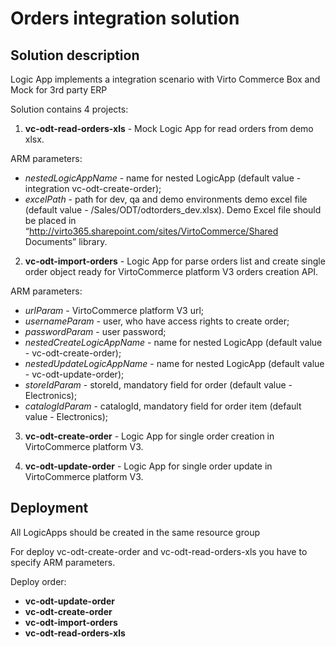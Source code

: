 # Orders integration solution

## Solution description

Logic App implements a integration scenario with Virto Commerce Box and Mock for 3rd party ERP

Solution contains 4 projects:

1. **vc-odt-read-orders-xls** - Mock Logic App for read orders from demo xlsx.

ARM parameters:

* *nestedLogicAppName* - name for nested LogicApp (default value - integration vc-odt-create-order);
* *excelPath* - path for dev, qa and demo environments demo excel file (default value - /Sales/ODT/odtorders_dev.xlsx). Demo Excel file should be placed in “http://virto365.sharepoint.com/sites/VirtoCommerce/Shared Documents” library.

2. **vc-odt-import-orders** - Logic App for parse orders list and create single order object ready for VirtoCommerce platform V3 orders creation API.

ARM parameters:

* *urlParam* - VirtoCommerce platform V3 url;
* *usernameParam* - user, who have access rights to create order;
* *passwordParam* - user password;
* *nestedCreateLogicAppName* - name for nested LogicApp (default value - vc-odt-create-order);
* *nestedUpdateLogicAppName* - name for nested LogicApp (default value - vc-odt-update-order);
* *storeIdParam* - storeId, mandatory field for order (default value - Electronics);
* *catalogIdParam* - catalogId, mandatory field for order item (default value - Electronics);

3. **vc-odt-create-order** - Logic App for single order creation in VirtoCommerce platform V3.

4. **vc-odt-update-order** - Logic App for single order update in VirtoCommerce platform V3.

## Deployment

All LogicApps should be created in the same resource group

For deploy vc-odt-create-order and vc-odt-read-orders-xls you have to specify ARM parameters.

Deploy order:

* **vc-odt-update-order**
* **vc-odt-create-order**
* **vc-odt-import-orders**
* **vc-odt-read-orders-xls**
